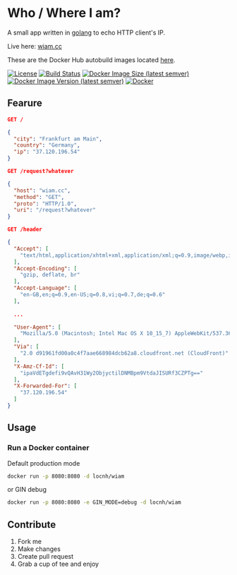# Who / Where I am?
A small app written in [golang](https://golang.org) to echo HTTP client's IP.

Live here: [wiam.cc](https://wiam.cc)

These are the Docker Hub autobuild images located [here](https://hub.docker.com/r/locnh/wiam/).

[![License](https://img.shields.io/github/license/locnh/wiam)](/LICENSE)
[![Build Status](https://travis-ci.com/locnh/wiam.svg?branch=master)](https://travis-ci.com/locnh/wiam)
[![Docker Image Size (latest semver)](https://img.shields.io/docker/image-size/locnh/wiam?sort=semver)](/Dockerfile)
[![Docker Image Version (latest semver)](https://img.shields.io/docker/v/locnh/wiam?sort=semver)](/Dockerfile)
[![Docker](https://img.shields.io/docker/pulls/locnh/wiam)](https://hub.docker.com/r/locnh/wiam)

## Fearure

```JSON
GET /

{
  "city": "Frankfurt am Main",
  "country": "Germany",
  "ip": "37.120.196.54"
}
```

```JSON
GET /request?whatever

{
  "host": "wiam.cc",
  "method": "GET",
  "proto": "HTTP/1.0",
  "uri": "/request?whatever"
}
```

```JSON
GET /header

{
  "Accept": [
    "text/html,application/xhtml+xml,application/xml;q=0.9,image/webp,image/apng,*/*;q=0.8,application/signed-exchange;v=b3;q=0.9"
  ],
  "Accept-Encoding": [
    "gzip, deflate, br"
  ],
  "Accept-Language": [
    "en-GB,en;q=0.9,en-US;q=0.8,vi;q=0.7,de;q=0.6"
  ],
  
  ...

  "User-Agent": [
    "Mozilla/5.0 (Macintosh; Intel Mac OS X 10_15_7) AppleWebKit/537.36 (KHTML, like Gecko) Chrome/92.0.4515.107 Safari/537.36 Edg/92.0.902.55"
  ],
  "Via": [
    "2.0 d91961fd00a0c4f7aae668984dcb62a8.cloudfront.net (CloudFront)"
  ],
  "X-Amz-Cf-Id": [
    "ipaVdETgdefi9vQAvH31Wy2ObjyctilDNMBpm9VtdaJISURf3CZPTg=="
  ],
  "X-Forwarded-For": [
    "37.120.196.54"
  ]
}
```

## Usage
### Run a Docker container

Default production mode

```sh
docker run -p 8080:8080 -d locnh/wiam
```

or GIN debug

```sh
docker run -p 8080:8080 -e GIN_MODE=debug -d locnh/wiam
```

## Contribute
1. Fork me
2. Make changes
3. Create pull request
4. Grab a cup of tee and enjoy
